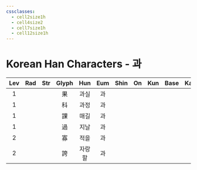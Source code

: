 ```yaml
---
cssclasses:
  - cell2size1h
  - cell4size2
  - cell7size1h
  - cell12size1h
---
```


# Korean Han Characters - 과

| Lev | Rad | Str | Glyph | Hun | Eum | Shin | On  | Kun | Base | Kana | Simp | Man | Can |
| :-: | :-: | :-: | :---: | :-: | :-: | :--: | :-: | :-: | :--: | :--: | :--: | :-: | :-: |
|  1  |     |     |   果   | 과실  |  과  |      |     |     |      |      |      |     |     |
|  1  |     |     |   科   | 과정  |  과  |      |     |     |      |      |      |     |     |
|  1  |     |     |   課   | 매길  |  과  |      |     |     |      |      |      |     |     |
|  1  |     |     |   過   | 지날  |  과  |      |     |     |      |      |      |     |     |
|  2  |     |     |   寡   | 적을  |  과  |      |     |     |      |      |      |     |     |
|  2  |     |     |   誇   | 자랑할 |  과  |      |     |     |      |      |      |     |     |
